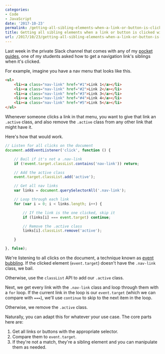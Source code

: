 ```yaml
---
categories:
- Code
- JavaScript
date: '2017-10-23'
permalink: /getting-all-sibling-elements-when-a-link-or-button-is-clicked-with-vanilla-js/
title: Getting all sibling elements when a link or button is clicked with vanilla JS
url: /2017/10/23/getting-all-sibling-elements-when-a-link-or-button-is-clicked-with-vanilla-js
---
```


Last week in the private Slack channel that comes with any of my [pocket guides](/guides/), one of my students asked how to get a navigation link's siblings when it's clicked.

For example, imagine you have a nav menu that looks like this.

```html
<ul>
	<li><a class="nav-link" href="#1">Link 1</a></li>
	<li><a class="nav-link" href="#2">Link 2</a></li>
	<li><a class="nav-link" href="#3">Link 3</a></li>
	<li><a class="nav-link" href="#4">Link 4</a></li>
	<li><a class="nav-link" href="#5">Link 5</a></li>
</ul>
```

Whenever someone clicks a link in that menu, you want to give that link an `.active` class, and also remove the `.active` class from any other link that might have it.

Here's how that would work.

```js
// Listen for all clicks on the document
document.addEventListener('click', function () {

	// Bail if it's not a .nav-link
	if (!event.target.classList.contains('nav-link')) return;

	// Add the active class
	event.target.classList.add('active');

	// Get all nav links
	var links = document.querySelectorAll('.nav-link');

	// Loop through each link
	for (var i = 0; i < links.length; i++) {

		// If the link is the one clicked, skip it
		if (links[i] === event.target) continue;

		// Remove the .active class
		links[i].classList.remove('active');

	}

}, false);
```

We're listening to all clicks on the document, a technique known as [event bubbling](/attaching-multiple-elements-to-a-single-event-listener-in-vanilla-js/). If the clicked element (`event.target`) doesn't have the `.nav-link` class, we bail.

Otherwise, use the `classList` API to add our `.active` class.

Next, we get every link with the `.nav-link` class and loop through them with a `for` loop. If the current link in the loop is our `event.target` (which we can compare with `===`), we'll use `continue` to skip to the next item in the loop.

Otherwise, we remove the `.active` class.

Naturally, you can adapt this for whatever your use case. The core parts here are:

1. Get all links or buttons with the appropriate selector.
2. Compare them to `event.target`.
3. If they're not a match, they're a sibling element and you can manipulate them as needed.